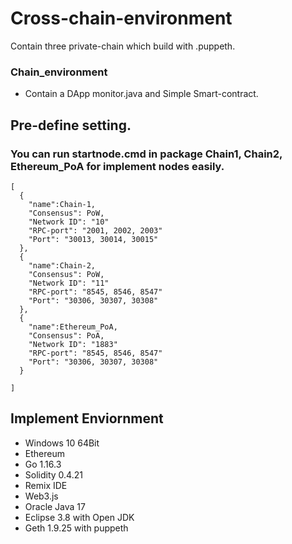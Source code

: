 # Cross-chain-environment
Contain three private-chain which build with .puppeth.

### Chain_environment
* Contain a DApp monitor.java and Simple Smart-contract.

## Pre-define setting.

### You can run startnode.cmd in package Chain1, Chain2, Ethereum_PoA for implement nodes easily.

```
[
  {
    "name":Chain-1,
    "Consensus": PoW,
    "Network ID": "10"
    "RPC-port": "2001, 2002, 2003"
    "Port": "30013, 30014, 30015"
  },
  {
    "name":Chain-2,
    "Consensus": PoW,
    "Network ID": "11"
    "RPC-port": "8545, 8546, 8547"
    "Port": "30306, 30307, 30308"
  },
  {
    "name":Ethereum_PoA,
    "Consensus": PoA,
    "Network ID": "1883"
    "RPC-port": "8545, 8546, 8547"
    "Port": "30306, 30307, 30308"
  }
  
]
```


## Implement Enviornment

* Windows 10 64Bit
* Ethereum
* Go 1.16.3 
* Solidity 0.4.21
* Remix IDE
* Web3.js
* Oracle Java 17
* Eclipse 3.8 with Open JDK 
* Geth 1.9.25 with puppeth

